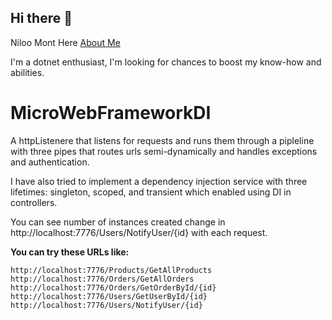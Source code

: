 ## Hi there 👋
Niloo Mont Here [About Me](https://www.linkedin.com/in/niloufar-mont/)

I'm a dotnet enthusiast, I'm looking for chances to boost my know-how and abilities.

# MicroWebFrameworkDI
A httpListenere that listens for requests and runs them through a pipleline with three pipes that routes urls semi-dynamically and handles exceptions and authentication.

I have also tried to implement a dependency injection service with three lifetimes: singleton, scoped, and transient which enabled using DI in controllers.

You can see number of instances created change in http://localhost:7776/Users/NotifyUser/{id} with each request.

**You can try these URLs like:**
```
http://localhost:7776/Products/GetAllProducts
http://localhost:7776/Orders/GetAllOrders
http://localhost:7776/Orders/GetOrderById/{id}
http://localhost:7776/Users/GetUserById/{id}
http://localhost:7776/Users/NotifyUser/{id}
```